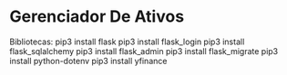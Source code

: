 # Gerenciador De Ativos
Bibliotecas: 
pip3 install flask
pip3 install flask_login
pip3 install flask_sqlalchemy
pip3 install flask_admin
pip3 install flask_migrate
pip3 install python-dotenv
pip3 install yfinance

